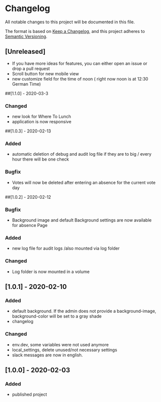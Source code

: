 # Changelog
All notable changes to this project will be documented in this file.

The format is based on [Keep a Changelog](https://keepachangelog.com/en/1.0.0/),
and this project adheres to [Semantic Versioning](https://semver.org/spec/v2.0.0.html).

## [Unreleased]
- If you have more ideas for features, you can either open an issue or drop a pull request
- Scroll button for new mobile view
- new customize field for the time of noon ( right now noon is at 12:30 German Time)

##[1.1.0] - 2020-03-3
### Changed
 - new look for Where To Lunch
 - application is now responsive

##[1.0.3] - 2020-02-13
### Added
 - automatic deletion of debug and audit log file if they are to big / every hour there will be one check
### Bugfix
 - Votes will now be deleted after entering an absence for the current vote day


##[1.0.2] - 2020-02-12
### Bugfix
- Background image and default Background settings are now available for absence Page

### Added
- new log file for audit logs /also mounted via log folder

### Changed
- Log folder is now mounted in a volume

## [1.0.1] - 2020-02-10
### Added
- default background. If the admin does not provide a background-image, background-color will be set to a gray shade
- changelog 

### Changed
- env.dev, some variables were not used anymore 
- local_settings, delete unused/not necessary settings
- slack messages are now in english.

## [1.0.0] - 2020-02-03
### Added
- published project